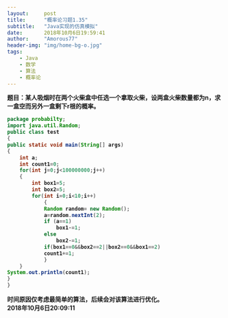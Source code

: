 ```yaml
---
layout:     post
title:      "概率论习题1.35"
subtitle:   "Java实现的仿真模拟"
date:       2018年10月6日19:59:41
author:     "Amorous77"
header-img: "img/home-bg-o.jpg"
tags:
    - Java
    - 数学
    - 算法
    - 概率论
---
```

<b>题目：某人吸烟时在两个火柴盒中任选一个拿取火柴，设两盒火柴数量都为n，求一盒空而另外一盒剩下r根的概率。

```Java
package probabilty;
import java.util.Random;
public class test 
{
public static void main(String[] args)
{
	int a;
	int count1=0;
	for(int j=0;j<100000000;j++) 
	{
		int box1=5;
		int box2=5;
		for(int i=0;i<10;i++) 
			{
			Random random= new Random();
			a=random.nextInt(2);
			if (a==1)
				box1-=1;
			else 
				box2-=1;
			if(box1==0&&box2==2||box2==0&&box1==2)
			count1+=1;
			}
	}
System.out.println(count1);
}
}
```
时间原因仅考虑最简单的算法，后续会对该算法进行优化。<br />
2018年10月6日20:09:11